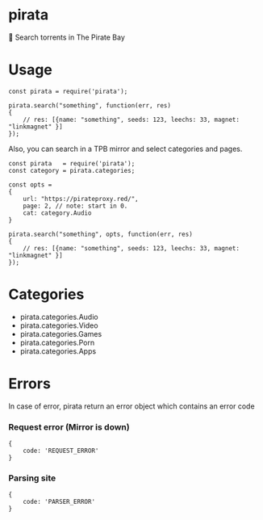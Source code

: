 # pirata
 :ocean: Search torrents in The Pirate Bay

# Usage

```
const pirata = require('pirata');

pirata.search("something", function(err, res)
{
	// res: [{name: "something", seeds: 123, leechs: 33, magnet: "linkmagnet" }]
});
```

Also, you can search in a TPB mirror and select categories and pages.

```
const pirata   = require('pirata');
const category = pirata.categories;

const opts =
{
	url: "https://pirateproxy.red/",
	page: 2, // note: start in 0.
	cat: category.Audio
}

pirata.search("something", opts, function(err, res)
{
	// res: [{name: "something", seeds: 123, leechs: 33, magnet: "linkmagnet" }]
});
```

# Categories

* pirata.categories.Audio
* pirata.categories.Video
* pirata.categories.Games
* pirata.categories.Porn
* pirata.categories.Apps

# Errors

In case of error, pirata return an error object which contains an error code

### Request error (Mirror is down)

```
{
	code: 'REQUEST_ERROR'	
}
```

### Parsing site

```
{
	code: 'PARSER_ERROR'	
}
```
